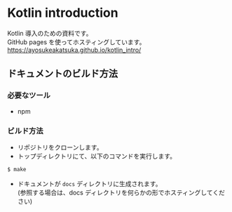 # Kotlin introduction

Kotlin 導入のための資料です。  
GitHub pages を使ってホスティングしています。  
https://ayosukeakatsuka.github.io/kotlin_intro/

## ドキュメントのビルド方法

### 必要なツール

* npm

### ビルド方法

* リポジトリをクローンします。
* トップディレクトリにて、以下のコマンドを実行します。

```bash
$ make
```

* ドキュメントが `docs` ディレクトリに生成されます。  
(参照する場合は、docs ディレクトリを何らかの形でホスティングしてください)

